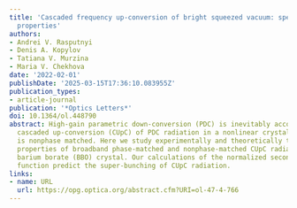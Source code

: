 ```yaml
---
title: 'Cascaded frequency up-conversion of bright squeezed vacuum: spectral and correlation
  properties'
authors:
- Andrei V. Rasputnyi
- Denis A. Kopylov
- Tatiana V. Murzina
- Maria V. Chekhova
date: '2022-02-01'
publishDate: '2025-03-15T17:36:10.083955Z'
publication_types:
- article-journal
publication: '*Optics Letters*'
doi: 10.1364/ol.448790
abstract: High-gain parametric down-conversion (PDC) is inevitably accompanied by
  cascaded up-conversion (CUpC) of PDC radiation in a nonlinear crystal even if CUpC
  is nonphase matched. Here we study experimentally and theoretically the spectral
  properties of broadband phase-matched and nonphase-matched CUpC radiation in a beta
  barium borate (BBO) crystal. Our calculations of the normalized second-order correlation
  function predict the super-bunching of CUpC radiation.
links:
- name: URL
  url: https://opg.optica.org/abstract.cfm?URI=ol-47-4-766
---
```

